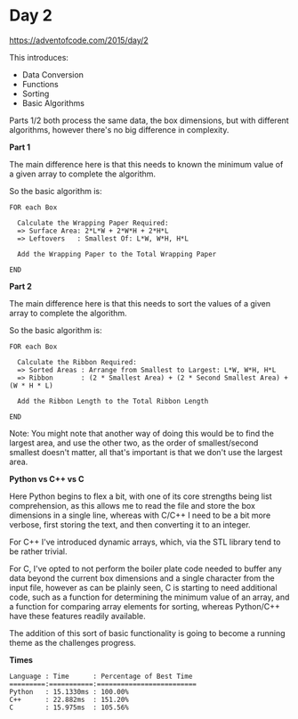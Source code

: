 # Day 2

https://adventofcode.com/2015/day/2

This introduces:
- Data Conversion
- Functions
- Sorting
- Basic Algorithms

Parts 1/2 both process the same data, the box dimensions, but with different algorithms, however there's no big difference in complexity.

**Part 1**

The main difference here is that this needs to known the minimum value of a given array to complete the algorithm.

So the basic algorithm is:

    FOR each Box
    
      Calculate the Wrapping Paper Required:
      => Surface Area: 2*L*W + 2*W*H + 2*H*L
      => Leftovers   : Smallest Of: L*W, W*H, H*L

      Add the Wrapping Paper to the Total Wrapping Paper

    END

**Part 2**

The main difference here is that this needs to sort the values of a given array to complete the algorithm.

So the basic algorithm is:

    FOR each Box
    
      Calculate the Ribbon Required:
      => Sorted Areas : Arrange from Smallest to Largest: L*W, W*H, H*L
      => Ribbon       : (2 * Smallest Area) + (2 * Second Smallest Area) + (W * H * L) 

      Add the Ribbon Length to the Total Ribbon Length

    END

Note: You might note that another way of doing this would be to find the largest area, and use the other two, as the order of smallest/second smallest doesn't matter, all that's important is that we don't use the largest area.

**Python vs C++ vs C**

Here Python begins to flex a bit, with one of its core strengths being list comprehension, as this allows me to read the file and store the box dimensions in a single line, whereas with C/C++ I need to be a bit more verbose, first storing the text, and then converting it to an integer.

For C++ I've introduced dynamic arrays, which, via the STL library tend to be rather trivial.

For C, I've opted to not perform the boiler plate code needed to buffer any data beyond the current box dimensions and a single character from the input file, however as can be plainly seen, C is starting to need additional code, such as a function for determining the minimum value of an array, and a function for comparing array elements for sorting, whereas Python/C++ have these features readily available.

The addition of this sort of basic functionality is going to become a running theme as the challenges progress.


**Times**

    Language : Time      : Percentage of Best Time
    =========:===========:=========================
    Python   : 15.1330ms : 100.00%
    C++      : 22.882ms  : 151.20%
    C        : 15.975ms  : 105.56%

